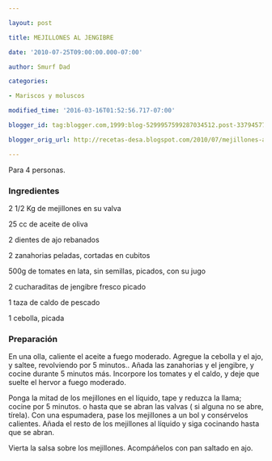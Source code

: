 ```yaml
---

layout: post

title: MEJILLONES AL JENGIBRE

date: '2010-07-25T09:00:00.000-07:00'

author: Smurf Dad

categories:

- Mariscos y moluscos

modified_time: '2016-03-16T01:52:56.717-07:00'

blogger_id: tag:blogger.com,1999:blog-5299957599287034512.post-3379457712026229000

blogger_orig_url: http://recetas-desa.blogspot.com/2010/07/mejillones-al-jengibre.html

---
```


Para 4 personas.

<h3>Ingredientes</h3>

2 1/2 Kg de mejillones en su valva

25 cc de aceite de oliva

2 dientes de ajo rebanados

2 zanahorias peladas, cortadas en cubitos

500g de tomates en lata, sin semillas, picados, con su jugo

2 cucharaditas de jengibre fresco picado

1 taza de caldo de pescado

1 cebolla, picada

<h3>Preparación</h3>

En una olla, caliente el aceite a fuego moderado. Agregue la cebolla y el ajo, y saltee, revolviendo por 5 minutos.. A&ntilde;ada las zanahorias y el jengibre, y cocine durante 5 minutos más. Incorpore los tomates y el caldo, y deje que suelte el hervor a fuego moderado.

Ponga la mitad de los mejillones en el líquido, tape y reduzca la llama; cocine por 5 minutos. o hasta que se abran las valvas ( si alguna no se abre, tírela). Con una espumadera, pase los mejillones a un bol y consérvelos calientes. A&ntilde;ada el resto de los mejillones al líquido y siga cocinando hasta que se abran.

Vierta la salsa sobre los mejillones. Acompá&ntilde;elos con pan saltado en ajo.

